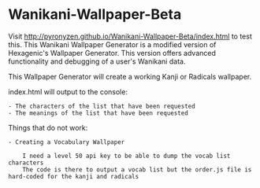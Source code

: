 Wanikani-Wallpaper-Beta
====================
Visit http://pyronyzen.github.io/Wanikani-Wallpaper-Beta/index.html to test this.
This Wanikani Wallpaper Generator is a modified version of Hexagenic's Wallpaper Generator.
This version offers advanced functionality and debugging of a user's Wanikani data.

This Wallpaper Generator will create a working Kanji or Radicals wallpaper.

index.html will output to the console:

	- The characters of the list that have been requested
	- The meanings of the list that have been requested


Things that do not work:

	- Creating a Vocabulary Wallpaper 
	
		I need a level 50 api key to be able to dump the vocab list characters
		The code is there to output a vocab list but the order.js file is hard-coded for the kanji and radicals


